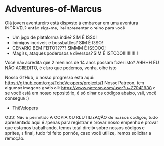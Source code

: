 # Adventures-of-Marcus


Olá jovem aventureiro está disposto á embarcar em uma aventura INCRIVEL? então siga-me, irei apresentar o reino para você
 
 - Um jogo de plataforma indie? SIM É ISSO!
 - Inimigos incriveis e bossbattles? SIM É ISSO!
 - CENARIO BEM FEITO????? SIMMM É ISSOOO!
 - Magias, ataques poderosos e diversos? SIM É ISTOOO!!!!!!!!!!!!
 
Você não acredita que 2 meninos de 14 anos possam fazer isto? 
AHHHH EU NÃO ACREDITO, é claro que podemos, venha, olhe isto 


Nosso GitHub, o nosso progresso esta aqui: https://github.com/orgs/TcheVelopers/projects/1
Nosso Patreon, tem algumas imagens gratis ali: https://www.patreon.com/user?u=27942838
e se você está em nosso repositório, é só olhar os códigos abaixo, vaii, você consegue :)



- ThêVelopers

OBS: Não é permitido A COPIA OU REUTILIZAÇÃO de nossos códigos, tudo apresentado aqui é apenas para registrar e provar nosso empenho e provar que estamos trabalhando, temos total direito sobre nossos códigos e sprites, a final, tudo foi feito por nós, caso você utilize, iremos solicitar a remoção.

